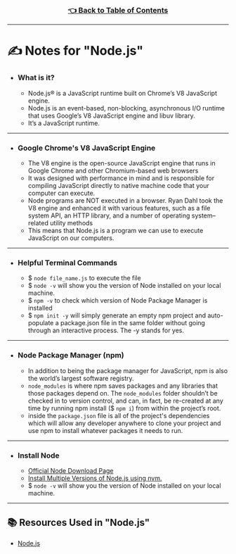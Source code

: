 <h3 align="center"><a href="https://github.com/HexxKing/hexxs_study_notes#-1">👈 Back to Table of Contents</a></h3>

---

# ✍️ Notes for "Node.js"
- ### What is it?
  - Node.js® is a JavaScript runtime built on Chrome’s V8 JavaScript engine.
  - Node.js is an event-based, non-blocking, asynchronous I/O runtime that uses Google’s V8 JavaScript engine and libuv library.
  - It’s a JavaScript runtime.

---

- ### Google Chrome's V8 JavaScript Engine
  - The V8 engine is the open-source JavaScript engine that runs in Google Chrome and other Chromium-based web browsers
  - It was designed with performance in mind and is responsible for compiling JavaScript directly to native machine code that your computer can execute.
  - Node programs are NOT executed in a browser. Ryan Dahl took the V8 engine and enhanced it with various features, such as a file system API, an HTTP library, and a number of operating system–related utility methods
  - This means that Node.js is a program we can use to execute JavaScript on our computers.

---

- ### Helpful Terminal Commands
  - $ `node file_name.js` to execute the file
  - $ `node -v` will show you the version of Node installed on your local machine.
  - $ `npm -v` to check which version of Node Package Manager is installed 
  - $ `npm init -y` will simply generate an empty npm project and auto-populate a package.json file in the same folder without going through an interactive process. The -y stands for yes.

---

- ### Node Package Manager (npm)
  - In addition to being the package manager for JavaScript, npm is also the world’s largest software registry. 
  - `node_modules` is where npm saves packages and any libraries that those packages depend on. The `node_modules` folder shouldn’t be checked in to version control, and can, in fact, be re-created at any time by running npm install ($ `npm i`) from within the project’s root.
  - inside the `package.json` file is all of the project's dependencies which will allow any developer anywhere to clone your project and use npm to install whatever packages it needs to run.

---

- ### Install Node
  - [Official Node Download Page](https://nodejs.org/en/download/)
  - [Install Multiple Versions of Node.js using nvm.](https://www.sitepoint.com/quick-tip-multiple-versions-node-nvm/)
  - $ `node -v` will show you the version of Node installed on your local machine.

---

## 📚 Resources Used in "Node.js"
- [Node.js](https://www.sitepoint.com/an-introduction-to-node-js/)